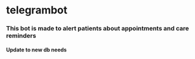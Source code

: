 # telegrambot
### This bot is made to alert patients about appointments and care reminders
#### Update to new db needs
